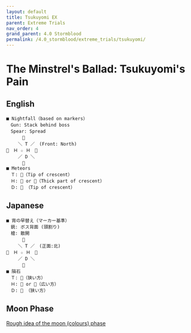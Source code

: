 ```yaml
---
layout: default
title: Tsukuyomi EX
parent: Extreme Trials
nav_order: 4
grand_parent: 4.0 Stormblood
permalink: /4.0_stormblood/extreme_trials/tsukuyomi/
---
```


# The Minstrel's Ballad: Tsukuyomi's Pain

## English
```
■ Nightfall（based on markers）
　Gun: Stack behind boss
　Spear: Spread
　　　 
　　 ＼ T ／　(Front: North)
　Ｈ ☆ Ｈ　
　　 ／ D ＼
　　　 
■ Meteors
　Ｔ: （Tip of crescent）
　Ｈ:  or （Thick part of crescent）
　Ｄ:  （Tip of crescent）
```

## Japanese
```
■ 宵の早替え（マーカー基準）
　銃: ボス背面 (頭割り)
　槍: 散開
　　　 
　　 ＼ T ／　(正面:北)
　Ｈ ☆ Ｈ　
　　 ／ D ＼
　　　 
■ 隕石
　Ｔ: （狭い方）
　Ｈ:  or （広い方）
　Ｄ:  （狭い方）
```

## Moon Phase

[Rough idea of the moon (colours) phase](https://youtu.be/oxQdr3B4RdM)
